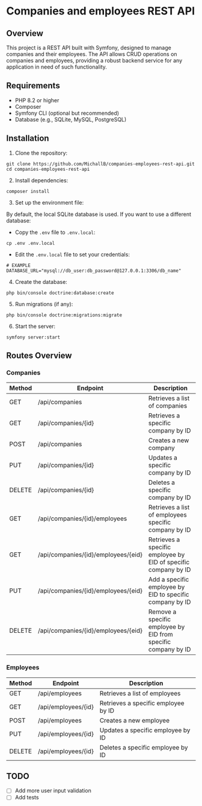 
# Companies and employees REST API

## Overview
This project is a REST API built with Symfony, designed to manage companies and their employees. The API allows CRUD operations on companies and employees, providing a robust backend service for any application in need of such functionality. 

## Requirements 
- PHP 8.2 or higher 
- Composer 
- Symfony CLI (optional but recommended)
- Database (e.g., SQLite, MySQL, PostgreSQL)



## Installation

1. Clone the repository:
``` 
git clone https://github.com/MichallB/companies-employees-rest-api.git
cd companies-employees-rest-api
```

2. Install dependencies:
``` 
composer install
```

3. Set up the environment file:

By default, the local SQLite database is used. If you want to use a different database: 
- Copy the `.env` file to `.env.local`:
```
cp .env .env.local
```
- Edit the `.env.local` file to set your credentials:
```
# EXAMPLE
DATABASE_URL="mysql://db_user:db_password@127.0.0.1:3306/db_name"
```

4. Create the database:
```
php bin/console doctrine:database:create
```

5. Run migrations (if any):
```
php bin/console doctrine:migrations:migrate
```

6. Start the server:
```
symfony server:start
```

## Routes Overview

### Companies
| Method | Endpoint                            | Description                                                    |
| ------ | ----------------------------------- | -------------------------------------------------------------- |
| GET    | /api/companies                      | Retrieves a list of companies                                  |
| GET    | /api/companies/{id}                 | Retrieves a specific company by ID                             |
| POST   | /api/companies                      | Creates a new company                                          |
| PUT    | /api/companies/{id}                 | Updates a specific company by ID                               |
| DELETE | /api/companies/{id}                 | Deletes a specific company by ID                               |
| GET    | /api/companies/{id}/employees       | Retrieves a list of employees specific company by ID           |
| GET    | /api/companies/{id}/employees/{eid} | Retrieves a specific employee by EID of specific company by ID |
| PUT    | /api/companies/{id}/employees/{eid} | Add a specific employee by EID to specific company by ID       |
| DELETE | /api/companies/{id}/employees/{eid} | Remove a specific employee by EID from specific company by ID  |

### Employees
| Method | Endpoint            | Description                         |
| ------ | ------------------- | ----------------------------------- |
| GET    | /api/employees      | Retrieves a list of employees       |
| GET    | /api/employees/{id} | Retrieves a specific employee by ID |
| POST   | /api/employees      | Creates a new employee              |
| PUT    | /api/employees/{id} | Updates a specific employee by ID   |
| DELETE | /api/employees/{id} | Deletes a specific employee by ID   |

## TODO

- [ ] Add more user input validation
- [ ] Add tests

